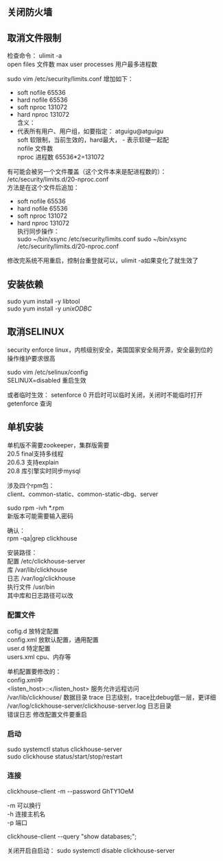 ## 关闭防火墙  

## 取消文件限制

检查命令： 
ulimit -a  
  open files    文件数
  max user processes  用户最多进程数

sudo vim /etc/security/limits.conf 
增加如下：  
* soft nofile 65536  
* hard nofile 65536  
* soft nproc 131072  
* hard nproc 131072  
含义：  
* 代表所有用户、用户组，如要指定： atguigu@atguigu  
soft 软限制，当前生效的，hard最大， - 表示软硬一起配  
nofile 文件数  
nproc 进程数  65536*2=131072

有可能会被另一个文件覆盖（这个文件本来是配进程数的）：  
/etc/security/limits.d/20-nproc.conf  
方法是在这个文件后追加：  
* soft nofile 65536  
* hard nofile 65536  
* soft nproc 131072  
* hard nproc 131072  
执行同步操作：  
sudo ~/bin/xsync /etc/security/limits.conf
sudo ~/bin/xsync /etc/security/limits.d/20-nproc.conf  

修改完系统不用重启，控制台重登就可以，ulimit -a如果变化了就生效了

## 安装依赖

sudo yum install -y libtool  
sudo yum install -y *unixODBC*  

## 取消SELINUX

security enforce linux，内核级别安全，美国国家安全局开源，安全最到位的  
操作维护要求很高

sudo vim /etc/selinux/config  
SELINUX=disabled
重启生效  

或者临时生效：  setenforce 0  开启时可以临时关闭，关闭时不能临时打开
getenforce 查询

## 单机安装

单机版不需要zookeeper，集群版需要  
20.5 final支持多线程  
20.6.3 支持explain  
20.8  库引擎实时同步mysql  

涉及四个rpm包：  
client、common-static、common-static-dbg、server  

sudo rpm -ivh *.rpm  
新版本可能需要输入密码  

确认：  
rpm -qa|grep clickhouse  

安装路径：  
配置 /etc/clickhouse-server  
库  /var/lib/clickhouse  
日志 /var/log/clickhouse  
执行文件 /usr/bin  
其中库和日志路径可以改  

### 配置文件

cofig.d 放特定配置  
config.xml 放默认配置，通用配置    
user.d  特定配置  
users.xml  cpu、内存等  

单机配置要修改的：  
config.xml中  
<listen_host>::</listen_host> 服务允许远程访问  
<path>/var/lib/clickhouse/<path> 数据目录
<level>trace</level> 日志级别，trace比debug低一层，更详细  
<log>/var/log/clickhouse-server/clickhouse-server.log</log> 日志目录  
<errorlog> 错误日志
修改配置文件要重启  

### 启动

sudo systemctl status clickhouse-server  
sudo clickhouse status/start/stop/restart  

### 连接 

clickhouse-client -m  --password GhTY1OeM

-m 可以换行  
-h 连接主机名  
-p 端口  

clickhouse-client --query "show databases;";

关闭开启自启动： sudo systemctl disable clickhouse-server  